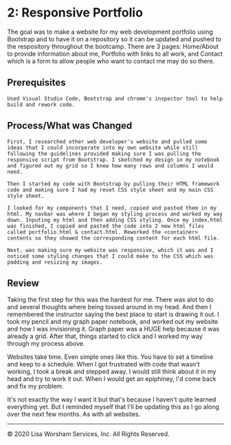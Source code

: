 # 2: Responsive Portfolio

The goal was to make a website for my web development portfolio using Bootstrap and to have it on a repository so it can be updated and pushed to the respository throughout the bootcamp. There are 3 pages: Home/About to provide information about me, Portfolio with links to all work, and Contact which is a form to allow people who want to contact me may do so there.

## Prerequisites

```
Used Visual Studio Code, Bootstrap and chrome's inspector tool to help build and rework code. 
```

## Process/What was Changed

```
First, I researched other web developer's website and pulled some ideas that I could incorperate into my own website while still following the guidelines provided making sure I was pulling the responsive script from Bootstrap. I sketched my design in my notebook and figured out my grid so I knew how many rows and columns I would need.

Then I started my code with Bootstrap by pulling their HTML framework code and making sure I had my reset CSS style sheet and my main CSS style sheet.

I looked for my components that I need, copied and pasted them in my html. My navbar was where I began my styling process and worked my way down. Inputing my html and then adding CSS styling. Once my index.html was finished, I copied and pasted the code into 2 new html files called portfolio.html & contact.html. Reworked the <container> contents so they showed the corresponding content for each html file. 

Next, was making sure my website was responsive, which it was and I noticed some styling changes that I could make to the CSS which was padding and resizing my images. 

```

## Review

Taking the first step for this was the hardest for me. There was alot to do and several thoughts where being tossed around in my head. And then I remembered the instructor saying the best place to start is drawing it out. I took my pencil and my graph paper notebook, and worked out my website and how I was invisioning it. Graph paper was a HUGE help because it was already a grid. After that, things started to click and I worked my way through my process above. 

Websites take time. Even simple ones like this. You have to set a timeline and keep to a schedule. When I got frustrated with code that wasn't working, I took a break and stepped  away. I would still think about it in my head and try to work it out. When I would get an epiphiney, I'd come back and fix my problem. 

It's not exactly the way I want it but that's because I haven't quite learned everything yet. But I reminded myself that I'll be updating this as I go along over the next few months. As with all websites. 

- - -
© 2020 Lisa Worsham Services, Inc. All Rights Reserved.